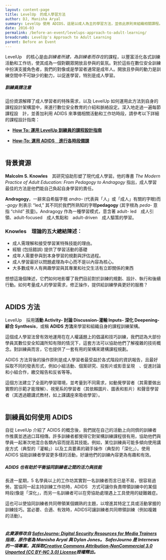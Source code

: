 ```yaml
---
layout: content-page
title: LevelUp　的成人學習方法
author: DJ, Manisha Aryal
summary: LevelUp 使用 ADIDS，這是以成人為主的學習方法，並依此原則來組織相關課程。但這套方法從何而來，又為什麼要挑選它作為本教材的方法呢？
date: 2016-03
permalink: /before-an-event/levelups-approach-to-adult-learning/
breadcrumb: LevelUp's Approach to Adult Learning
parent: Before an Event
---
```

LevelUp　的核心是由*訓練者所建，為訓練者而存在*的課程，以豐富活化各式訓練活動和工作坊，使其成為一個對觀眾開放且參與的氣氛。對於這些在數位安全訓練中扮演支援角色者，我們的對像或是學習者通常是成年人。開放且參與的動力是訓練空間中不可缺少的動力，以促進學習，特別是成人學習。 

##### *訓練員請注意*
這份資源解釋了成人學習者的特殊需求，以及 LevelUp 如何運用此方法到自身的課程設計架構當中，來進行數位安全教育的介紹和脈絡設定。深入地走過一遍每節課程設　計，並善加利用 ADIDS 來準備相關活動和工作坊時段，請參考以下詳細的課程設計指南：

- [**How To: 運用 LevelUp 訓練員的課程設計指南**](/level-up/before-an-event/using-levelup-trainers-curriculum/)

- [**How-To: 運用 ADIDS　進行各時段備課**](/level-up/before-an-event/preparing-sessions-using-adids/) 
<br><br>

## 背景資源
**Malcolm S. Knowles**　其研究協助形塑了現代成人學習。他的專書 *The Modern Practice of Adult Education: From Pedagogy to Andragogy* 指出，成人學習最佳的方法是他們能自己負起自身學習的責任。

**Andragogy**，一辭來自希腦字根 *andro-* (代表與「人」或「成人」有關的字眼)而 *-gogy* 則表示 “led,” 其不同於我們所熟知的字眼**pedagogy** (其字根為 *peda-* 意指 “child” 孩童)。Andragogy 作為一種學習模式，意含著 adult- led　成人引領、adult-focused　成人焦點和　adult-driven　成人驅策的學習。 

### Knowles　理論的五大總結陳述：
- 成人需理解和接受學習某特殊技能的理由。
- 經驗 (包括錯誤) 提供了學習活動的基礎
- 成年人需要參與到本身學習的規劃與評估過程。
- 成人學習最好以問題處理為中心而不是以內容為核心。
- 大多數成年人有興趣學習與其專業和社交生活有立即關係的東西

想想這幾個陳述，它們如何地影響了我們目前對於訓練的規劃、設計、執行和後續行動。如何考量成人的學習需求，修正操作，提供給訓練學員更好的服務？
<br><br>

## ADIDS 方法
LevelUp　採用**活動 Activity- 討論 Discussion-灌輸 Inputs- 深化 Deepening- 綜合 Synthesis**，或稱 **ADIDS 方法**來學習和組織自身的課程訓練架構。　

這個成人學習法曾有效地運用在在人權議題上的倡議和技巧訓練，我們認為大部份學員其數位安全知識所知有限的情況下，這套方法可以協助他們了解複雜的技術概念。對訓練員而言，它也提供了一套有用的架構來建構課程規劃。

ADIDS 方法背後的操作原則是成人學習者最受益於各式階段的資訊報告，且最好採取不同的發表形式，例如小組活動、個案研究、投影片或影音呈現　、促進討論和小組合作，繳交報告和反省等等。

這個方法建立了全面旳學習環境，並考量到不同需求，如動覺學習者（其需要做出實際的示範才能理解）、視覺系的學習者（其依賴圖片、圖表和影片）和聲音學習者（其透過聽講式教材，如上課講座來吸收學習）。
<br><br>

## 訓練員如何使用 ADIDS
自從 LevelUp 介紹了 ADIDS 的概念後，我們就在自己的活動上向同儕的訓練者作推廣並透過口耳相傳。許多訓練者都覺得它對架構訓練課程很有用，協助他們與學員一起漸次地混合各類內容而提高其技能。例如，某位訓練員可能多傾向使用講座方式（典型的『灌輸」）以及工具要素的親手操作（典型的「深化」）。使用 ADIDS 協助訓練者學習更多樣的活動，好讓他們的訓練內容更為有趣和有效。

##### ADIDS 也有助於平衡協同訓練者之間的活力與技能

長達一星期，5 名學員以上的工作坊其實對一名訓練者而言已是不易，很容易過勞。當協同一起主持訓練工作坊時，ADIDS　方式可讓你負責帶領訓練中的某個時段(像是「深化」，而另一名訓練者可以在旁協助處理遇上工具使用的疑難雜症。

這也可以使協同訓練者共同帶領某個嫻熟的主題，以增進其特定工具或活動掌握的訓練技巧。當必要、合適、有效時，ADIDS可讓訓練者共同帶領訓練（例如複雜的活動）。
<br><br>

##### 此資源修改自 [SaferJourno: Digital Security Resources for Media Trainers](http://saferjourno.internews.org/)指南，原作者為 Manisha Aryal 與 Dylan Jones。 SaferJourno 是 Internews 的一項專案，其採取[Creative Commons Attribution-NonCommercial 3.0 Unported (CC BY-NC 3.0) License](https://creativecommons.org/licenses/by-nc/3.0/us/)授權釋出。

